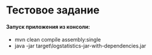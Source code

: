 # Тестовое задание

#### Запуск приложения из консоли:
- mvn clean compile assembly:single
- java -jar target\logstatistics-jar-with-dependencies.jar
